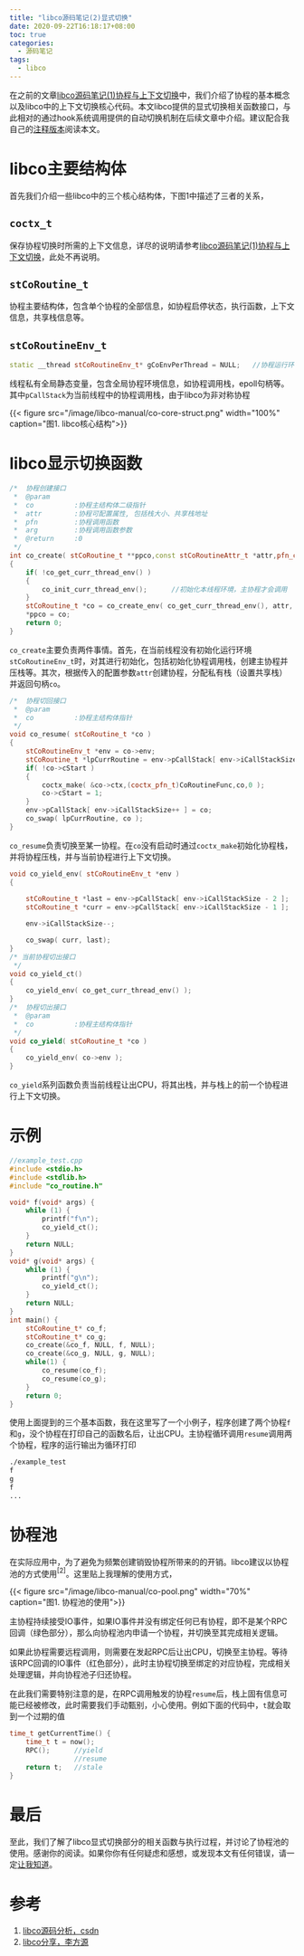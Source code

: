 ```yaml
---
title: "libco源码笔记(2)显式切换"
date: 2020-09-22T16:18:17+08:00
toc: true
categories:
  - 源码笔记 
tags:
  - libco
---
```


在之前的文章[libco源码笔记(1)协程与上下文切换](http://www.changliu.me/post/libco-coroutine/)中，我们介绍了协程的基本概念以及libco中的上下文切换核心代码。本文libco提供的显式切换相关函数接口，与此相对的通过hook系统调用提供的自动切换机制在后续文章中介绍。建议配合我自己的[注释版本](https://github.com/changliu0828/libco)阅读本文。

<!--more-->

# libco主要结构体

首先我们介绍一些libco中的三个核心结构体，下图1中描述了三者的关系，

## `coctx_t`

保存协程切换时所需的上下文信息，详尽的说明请参考[libco源码笔记(1)协程与上下文切换](http://www.changliu.me/post/libco-coroutine/)，此处不再说明。

## `stCoRoutine_t`

协程主要结构体，包含单个协程的全部信息，如协程启停状态，执行函数，上下文信息，共享栈信息等。

## `stCoRoutineEnv_t`

```cpp
static __thread stCoRoutineEnv_t* gCoEnvPerThread = NULL;   //协程运行环境 __thread:线程私有
```

线程私有全局静态变量，包含全局协程环境信息，如协程调用栈，epoll句柄等。其中`pCallStack`为当前线程中的协程调用栈，由于libco为非对称协程

{{< figure src="/image/libco-manual/co-core-struct.png" width="100%" caption="图1. libco核心结构">}}


# libco显示切换函数

```cpp
/*  协程创建接口
 *  @param
 *  co          :协程主结构体二级指针
 *  attr        :协程可配置属性, 包括栈大小、共享栈地址
 *  pfn         :协程调用函数
 *  arg         :协程调用函数参数
 *  @return     :0
 */
int co_create( stCoRoutine_t **ppco,const stCoRoutineAttr_t *attr,pfn_co_routine_t pfn,void *arg )
{
    if( !co_get_curr_thread_env() ) 
    {
        co_init_curr_thread_env();      //初始化本线程环境，主协程才会调用
    }
    stCoRoutine_t *co = co_create_env( co_get_curr_thread_env(), attr, pfn,arg );   //创建协程运行环境, 初始化协程数据
    *ppco = co;
    return 0;
}
```

`co_create`主要负责两件事情。首先，在当前线程没有初始化运行环境`stCoRoutineEnv_t`时，对其进行初始化，包括初始化协程调用栈，创建主协程并压栈等。其次，根据传入的配置参数`attr`创建协程，分配私有栈（设置共享栈）并返回句柄`co`。

```cpp
/*  协程切回接口
 *  @param
 *  co          :协程主结构体指针
 */
void co_resume( stCoRoutine_t *co )
{
    stCoRoutineEnv_t *env = co->env;
    stCoRoutine_t *lpCurrRoutine = env->pCallStack[ env->iCallStackSize - 1 ];  //当前正在运行的协程
    if( !co->cStart )                                                           //第一次进入
    {
        coctx_make( &co->ctx,(coctx_pfn_t)CoRoutineFunc,co,0 );                 //在co->ctx中保存上下文(当前寄存器)
        co->cStart = 1;                                                         //标记为已开始
    }
    env->pCallStack[ env->iCallStackSize++ ] = co;                              //压入协程调用栈
    co_swap( lpCurrRoutine, co );                                               //切换
}
```

`co_resume`负责切换至某一协程。在`co`没有启动时通过`coctx_make`初始化协程栈，并将协程压栈，并与当前协程进行上下文切换。


```cpp
void co_yield_env( stCoRoutineEnv_t *env )
{
    
    stCoRoutine_t *last = env->pCallStack[ env->iCallStackSize - 2 ];
    stCoRoutine_t *curr = env->pCallStack[ env->iCallStackSize - 1 ];

    env->iCallStackSize--;

    co_swap( curr, last);
}
/* 当前协程切出接口
 */
void co_yield_ct()
{
    co_yield_env( co_get_curr_thread_env() );
}
/*  协程切出接口
 *  @param
 *  co          :协程主结构体指针
 */
void co_yield( stCoRoutine_t *co )
{
    co_yield_env( co->env );
}
```

`co_yield`系列函数负责当前线程让出CPU，将其出栈，并与栈上的前一个协程进行上下文切换。

# 示例

```cpp
//example_test.cpp
#include <stdio.h>
#include <stdlib.h>
#include "co_routine.h"

void* f(void* args) {
    while (1) {
        printf("f\n");
        co_yield_ct();
    }
    return NULL;
}
void* g(void* args) {
    while (1) {
        printf("g\n");
        co_yield_ct();
    }
    return NULL;
}
int main() {
    stCoRoutine_t* co_f;
    stCoRoutine_t* co_g;
    co_create(&co_f, NULL, f, NULL); 
    co_create(&co_g, NULL, g, NULL); 
    while(1) {
        co_resume(co_f);
        co_resume(co_g);
    }
    return 0;
}
```

使用上面提到的三个基本函数，我在这里写了一个小例子，程序创建了两个协程`f`和`g`，没个协程在打印自己的函数名后，让出CPU。主协程循环调用`resume`调用两个协程，程序的运行输出为循环打印
```bash
./example_test
f
g
f
...
```

# 协程池

在实际应用中，为了避免为频繁创建销毁协程所带来的的开销。libco建议以协程池的方式使用$^{[2]}$。这里贴上我理解的使用方式，

{{< figure src="/image/libco-manual/co-pool.png" width="70%" caption="图1. 协程池的使用">}}

主协程持续接受IO事件，如果IO事件并没有绑定任何已有协程，即不是某个RPC回调（绿色部分），那么向协程池内申请一个协程，并切换至其完成相关逻辑。

如果此协程需要远程调用，则需要在发起RPC后让出CPU，切换至主协程。等待该RPC回调的IO事件（红色部分），此时主协程切换至绑定的对应协程，完成相关处理逻辑，并向协程池子归还协程。

在此我们需要特别注意的是，在RPC调用触发的协程`resume`后，栈上固有信息可能已经被修改，此时需要我们手动甄别，小心使用。例如下面的代码中，`t`就会取到一个过期的值

```cpp
time_t getCurrentTime() {
    time_t t = now();
    RPC();      //yield
                //resume
    return t;   //stale
}
```

# 最后

至此，我们了解了libco显式切换部分的相关函数与执行过程，并讨论了协程池的使用。感谢你的阅读。如果你你有任何疑虑和感想，或发现本文有任何错误，请一定[让我知道](mailto:changliu0828@gmail.com)。

# 参考

1. [libco源码分析，csdn](https://blog.csdn.net/weixin_43705457/article/details/106863859)
2. [libco分享，李方源](http://purecpp.org/purecpp/static/64a819e99584452aab70a7f9c307717f.pdf)
